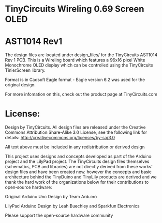 # TinyCircuits Wireling 0.69 Screen OLED
# AST1014 Rev1

The design files are located under design_files/ for the TinyCircuits AST1014 Rev 1 PCB. This is a Wireling board which features a 96x16 pixel White Monochrome OLED display which can be controlled using the TinyCircuits TinierScreen library.

Format is in Cadsoft Eagle format - Eagle version 6.2 was used for the original design.

For more infomation on this, check out the product page at TinyCircuits.com



# License:

Design by TinyCircuits.
All design files are released under the Creative Commons Attribution Share-Alike 3.0 License, see the following link for details: http://creativecommons.org/licenses/by-sa/3.0

All text above must be included in any redistribution or derived design

This project uses designs and concepts developed as part of the Arduino project and the LilyPad project.  The TinyCircuits design files themselves (schematics, PCB and libraries) are not directly derived from these works' design files and have been created new, however the concepts and basic architecture behind the TinyDuino and TinyLily products are derived and we thank the hard work of the organizations below for their contributions to open-source hardware:
  
Original Arduino Uno Design by Team Arduino

LilyPad Arduino Design by Leah Buechley and Sparkfun Electronics

Please support the open-source hardware community 
